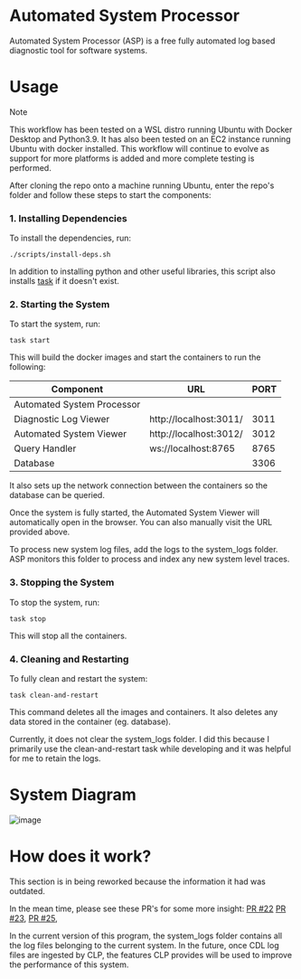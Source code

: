 # Automated System Processor

Automated System Processor (ASP) is a free fully automated log based diagnostic tool for software systems. 

# Usage

> [!NOTE]  
> This workflow has been tested on a WSL distro running Ubuntu with Docker Desktop and Python3.9. It has also been tested on an EC2 instance running Ubuntu with docker installed. This workflow will continue to evolve as support for more platforms is added and more complete testing is performed.

After cloning the repo onto a machine running Ubuntu, enter the repo's folder and follow these steps to start the components:

### 1. Installing Dependencies

To install the dependencies, run:
```shell
./scripts/install-deps.sh
```
In addition to installing python and other useful libraries, this script also installs [task](https://taskfile.dev/) if it doesn't exist.

### 2. Starting the System

To start the system, run:
```shell
task start
```
This will build the docker images and start the containers to run the following:

| Component                  | URL                    | PORT |
|----------------------------|------------------------|------|
| Automated System Processor |                        |      |
| Diagnostic Log Viewer      | http://localhost:3011/ | 3011 |
| Automated System Viewer    | http://localhost:3012/ | 3012 |
| Query Handler              | ws://localhost:8765    | 8765 |
| Database                   |                        | 3306 |

It also sets up the network connection between the containers so the database can be queried.

Once the system is fully started, the Automated System Viewer will automatically open in the browser. You can also manually visit the URL provided above.

To process new system log files, add the logs to the system_logs folder. ASP monitors this folder to process and index any new system level traces.

### 3. Stopping the System

To stop the system, run:
```shell
task stop
```

This will stop all the containers.

### 4. Cleaning and Restarting

To fully clean and restart the system:
```shell
task clean-and-restart
```
This command deletes all the images and containers. It also deletes any data stored in the container (eg. database). 

Currently, it does not clear the system_logs folder. I did this because I primarily use the clean-and-restart task while developing and it was helpful for me to retain the logs.

# System Diagram
![image](https://github.com/user-attachments/assets/787c7b7b-fff1-48e8-8ae0-03973437dc84)

# How does it work?

This section is in being reworked because the information it had was outdated.

In the mean time, please see these PR's for some more insight:
[PR #22](https://github.com/vishalpalaniappan/asp-query-server/pull/22)
[PR #23](https://github.com/vishalpalaniappan/asp-query-server/pull/23),
[PR #25](https://github.com/vishalpalaniappan/asp-query-server/pull/25), 

In the current version of this program, the system_logs folder contains all the log files belonging to the current system. In the future, once CDL log files are ingested by CLP, the features CLP provides will be used to improve the performance of this system.
